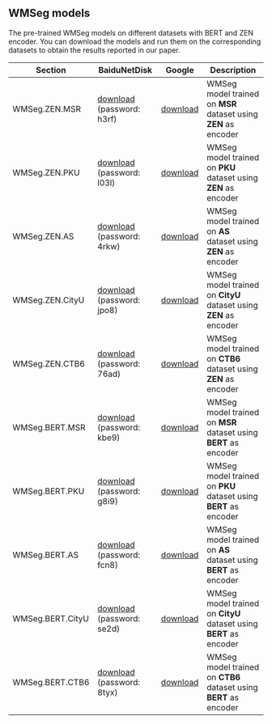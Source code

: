 ## WMSeg models

The pre-trained WMSeg models on different datasets with BERT and ZEN encoder. You can download the models and run them on the corresponding datasets to obtain the results reported in our paper.

| Section | BaiduNetDisk | Google | Description |
|-|-|-|-|
|WMSeg.ZEN.MSR| [download](https://pan.baidu.com/s/1BA5hOflRE_fzbvgzwZEE5w) (password: h3rf)| [download](https://drive.google.com/file/d/1u3ebr0dKLCJhHktoc67f_AsM12_Qrb-2/view?usp=sharing) | WMSeg model trained on **MSR** dataset using **ZEN** as encoder |
|WMSeg.ZEN.PKU| [download](https://pan.baidu.com/s/1MjD0zPbA7nFWXZpHdJV-Vg) (password: l03l)| [download](https://drive.google.com/file/d/1IcJ49qRTWc8gkM0XNxHnLQJGVEKLHjfT/view?usp=sharing) | WMSeg model trained on **PKU** dataset using **ZEN** as encoder |
|WMSeg.ZEN.AS| [download](https://pan.baidu.com/s/1vB3X7i0v1hS49A20zimnig) (password: 4rkw)| [download](https://drive.google.com/file/d/1ecd8bhqmdOg_DxPPRAzlDv5bpDO3-4xG/view?usp=sharing) | WMSeg model trained on **AS** dataset using **ZEN** as encoder |
|WMSeg.ZEN.CityU| [download](https://pan.baidu.com/s/1VRO_DIJRu1DjM-u5y29PDw) (password: jpo8)| [download](https://drive.google.com/file/d/1hkQGRx0c1gdlWrTDzOqaszFGuSr0QtRw/view?usp=sharing) | WMSeg model trained on **CityU** dataset using **ZEN** as encoder |
|WMSeg.ZEN.CTB6| [download](https://pan.baidu.com/s/16yKvQ8RPSHfa6frLqf5MLQ) (password: 76ad)| [download](https://drive.google.com/file/d/1OyELqjedK0YESsI3YaoDgMBbPAxJza_5/view?usp=sharing) | WMSeg model trained on **CTB6** dataset using **ZEN** as encoder |
|WMSeg.BERT.MSR| [download](https://pan.baidu.com/s/1ytJ-LbVwpOgQ30teX1VsXg) (password: kbe9)| [download](https://drive.google.com/file/d/1fe7XJEJCfYJ5Gaf_iWTm0rfn9RN8wi3V/view?usp=sharing) | WMSeg model trained on **MSR** dataset using **BERT** as encoder |
|WMSeg.BERT.PKU| [download](https://pan.baidu.com/s/1kCe3rxSxhH6aklBh2EEsNQ) (password: g8i9)| [download](https://drive.google.com/file/d/1hPV3lc1JXqxOUB5XyNiRSm45sh4x0lVa/view?usp=sharing) | WMSeg model trained on **PKU** dataset using **BERT** as encoder |
|WMSeg.BERT.AS| [download](https://pan.baidu.com/s/1YGWteuNdl8C2DxhrulM3_g) (password: fcn8)| [download](https://drive.google.com/file/d/1m3r-XdmieZbuldYQE-syCsWWTpHt8oYu/view?usp=sharing) | WMSeg model trained on **AS** dataset using **BERT** as encoder |
|WMSeg.BERT.CityU| [download](https://pan.baidu.com/s/1Ff6IYdpOM0HBMHU34xkwRQ) (password: se2d)| [download](https://drive.google.com/file/d/1yqAkf5wiaDaplx_S1lZpy_K-g8rW4WEQ/view?usp=sharing) | WMSeg model trained on **CityU** dataset using **BERT** as encoder |
|WMSeg.BERT.CTB6| [download](https://pan.baidu.com/s/1fbihSndfSxNIiEnZVdZNgQ) (password: 8tyx)| [download](https://drive.google.com/file/d/1GkCgzenzpES_8Yal6WZOVOBaL-Sga-rt/view?usp=sharing) | WMSeg model trained on **CTB6** dataset using **BERT** as encoder |


